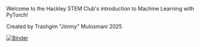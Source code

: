Welcome to the Hackley STEM Club's introduction to Machine Learning with PyTorch!

Created by Trashgim "Jimmy" Mulosmani 2025

[![Binder](https://mybinder.org/badge_logo.svg)](https://mybinder.org/v2/gh/Hackley-STEM-Club/PyTorchTutorial/HEAD)
